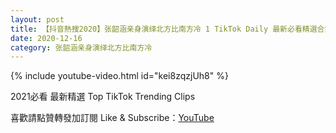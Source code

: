 ```yaml
---
layout: post
title: 【抖音熱搜2020】张韶涵亲身演绎北方比南方冷 1 TikTok Daily 最新必看精選合集2020 12 16
date: 2020-12-16
category: 张韶涵亲身演绎北方比南方冷
---
```


{% include youtube-video.html id="kei8zqzjUh8" %}

2021必看 最新精選 Top TikTok Trending Clips

喜歡請點贊轉發加訂閱 Like & Subscribe：[YouTube](https://www.youtube.com/channel/UCAoR7VcanIPd04uEq_GIylA/videos)


